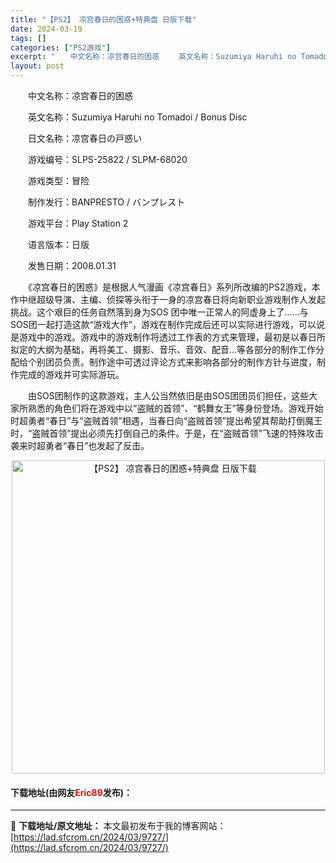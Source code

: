 ```yaml
---
title: "【PS2】 凉宫春日的困惑+特典盘 日版下载"
date: 2024-03-19
tags: []
categories: ["PS2游戏"]
excerpt: "　　中文名称：凉宫春日的困惑 　　英文名称：Suzumiya Haruhi no Tomadoi / Bonus Disc 　　日文名称：凉宫春日の戸惑い 　　游戏编号：SLPS-25822 / SLPM-68020 　　游戏类型：冒险 　　制作发行：BANPRESTO / バンプレスト 　　游戏平&hellip;"
layout: post
---
```


 <p>　　中文名称：凉宫春日的困惑</p> <p>　　英文名称：Suzumiya Haruhi no Tomadoi / Bonus Disc</p> <p>　　日文名称：凉宫春日の戸惑い</p> <p>　　游戏编号：SLPS-25822 / SLPM-68020</p> <p>　　游戏类型：冒险</p> <p>　　制作发行：BANPRESTO / バンプレスト</p> <p>　　游戏平台：Play Station 2</p> <p>　　语言版本：日版</p> <p>　　发售日期：2008.01.31</p> <p>　　《凉宫春日的困惑》是根据人气漫画《凉宫春日》系列所改编的PS2游戏，本作中继超级导演、主编、侦探等头衔于一身的凉宫春日将向新职业游戏制作人发起挑战。这个艰巨的任务自然落到身为SOS 团中唯一正常人的阿虚身上了&hellip;&hellip;与SOS团一起打造这款&ldquo;游戏大作&rdquo;，游戏在制作完成后还可以实际进行游戏，可以说是游戏中的游戏。游戏中的游戏制作将透过工作表的方式来管理，最初是以春日所拟定的大纲为基础，再将美工、摄影、音乐、音效、配音...等各部分的制作工作分配给个别团员负责。制作途中可透过评论方式来影响各部分的制作方针与进度，制作完成的游戏并可实际游玩。</p> <p>　　由SOS团制作的这款游戏，主人公当然依旧是由SOS团团员们担任，这些大家所熟悉的角色们将在游戏中以&ldquo;盗贼的首领&rdquo;、&ldquo;鹤舞女王&rdquo;等身份登场。游戏开始时超勇者&ldquo;春日&rdquo;与&ldquo;盗贼首领&rdquo;相遇，当春日向&ldquo;盗贼首领&rdquo;提出希望其帮助打倒魔王时，&ldquo;盗贼首领&rdquo;提出必须先打倒自己的条件。于是，在&ldquo;盗贼首领&rdquo;飞速的特殊攻击袭来时超勇者&ldquo;春日&rdquo;也发起了反击。</p> <p align="center"><img align="" border="0" src="https://lad.sfcrom.cn/wp-content/uploads/2024/03/20240319_65f998b847995.jpg" width="501" alt="【PS2】 凉宫春日的困惑+特典盘 日版下载" /></p> <p><h4>下载地址(由网友<font color="red">Eric89</font>发布)：</h4></p> 

---
📖 **下载地址/原文地址：** 本文最初发布于我的博客网站：[https://lad.sfcrom.cn/2024/03/9727/](https://lad.sfcrom.cn/2024/03/9727/)
